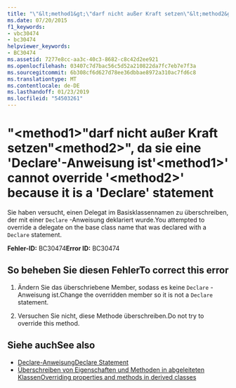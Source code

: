 ```yaml
---
title: "\"&lt;method1&gt;\"darf nicht außer Kraft setzen\"&lt;method2&gt;\", da sie eine 'Declare'-Anweisung ist"
ms.date: 07/20/2015
f1_keywords:
- vbc30474
- bc30474
helpviewer_keywords:
- BC30474
ms.assetid: 7277e8cc-aa3c-40c3-8682-c8c42d2ee921
ms.openlocfilehash: 03407c7d7bac56c5d52a210822da7fc7eb7e7f3a
ms.sourcegitcommit: 6b308cf6d627d78ee36dbbae8972a310ac7fd6c8
ms.translationtype: MT
ms.contentlocale: de-DE
ms.lasthandoff: 01/23/2019
ms.locfileid: "54503261"
---
```

# <a name="ltmethod1gt-cannot-override-ltmethod2gt-because-it-is-a-declare-statement"></a><span data-ttu-id="8fd43-102">"&lt;method1&gt;"darf nicht außer Kraft setzen"&lt;method2&gt;", da sie eine 'Declare'-Anweisung ist</span><span class="sxs-lookup"><span data-stu-id="8fd43-102">'&lt;method1&gt;' cannot override '&lt;method2&gt;' because it is a 'Declare' statement</span></span>
<span data-ttu-id="8fd43-103">Sie haben versucht, einen Delegat im Basisklassennamen zu überschreiben, der mit einer `Declare` -Anweisung deklariert wurde.</span><span class="sxs-lookup"><span data-stu-id="8fd43-103">You attempted to override a delegate on the base class name that was declared with a `Declare` statement.</span></span>  
  
 <span data-ttu-id="8fd43-104">**Fehler-ID:** BC30474</span><span class="sxs-lookup"><span data-stu-id="8fd43-104">**Error ID:** BC30474</span></span>  
  
## <a name="to-correct-this-error"></a><span data-ttu-id="8fd43-105">So beheben Sie diesen Fehler</span><span class="sxs-lookup"><span data-stu-id="8fd43-105">To correct this error</span></span>  
  
1.  <span data-ttu-id="8fd43-106">Ändern Sie das überschriebene Member, sodass es keine `Declare` -Anweisung ist.</span><span class="sxs-lookup"><span data-stu-id="8fd43-106">Change the overridden member so it is not a `Declare` statement.</span></span>  
  
2.  <span data-ttu-id="8fd43-107">Versuchen Sie nicht, diese Methode überschreiben.</span><span class="sxs-lookup"><span data-stu-id="8fd43-107">Do not try to override this method.</span></span>  
  
## <a name="see-also"></a><span data-ttu-id="8fd43-108">Siehe auch</span><span class="sxs-lookup"><span data-stu-id="8fd43-108">See also</span></span>
- [<span data-ttu-id="8fd43-109">Declare-Anweisung</span><span class="sxs-lookup"><span data-stu-id="8fd43-109">Declare Statement</span></span>](../../visual-basic/language-reference/statements/declare-statement.md)
- [<span data-ttu-id="8fd43-110">Überschreiben von Eigenschaften und Methoden in abgeleiteten Klassen</span><span class="sxs-lookup"><span data-stu-id="8fd43-110">Overriding properties and methods in derived classes</span></span>](~/docs/visual-basic/programming-guide/language-features/objects-and-classes/inheritance-basics.md#overriding-properties-and-methods-in-derived-classes)
